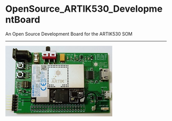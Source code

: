 # OpenSource_ARTIK530_DevelopmentBoard  
An Open Source Development Board for the ARTIK530 SOM  

----  
![REV0 Board](https://raw.githubusercontent.com/Guardado/OpenSource_ARTIK530_DevelopmentBoard/master/Documents/ARTIK530_SOM_AND_CARRIER_REV0.jpg)   


